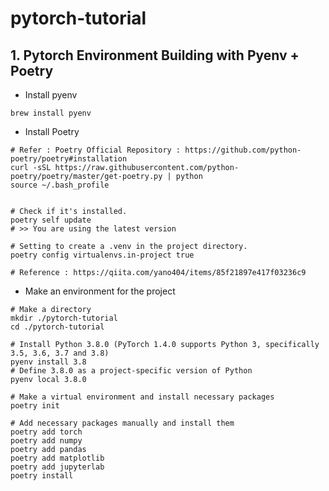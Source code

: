 # pytorch-tutorial

## 1. Pytorch Environment Building with Pyenv + Poetry

- Install pyenv
```
brew install pyenv
```
- Install Poetry
```
# Refer : Poetry Official Repository : https://github.com/python-poetry/poetry#installation
curl -sSL https://raw.githubusercontent.com/python-poetry/poetry/master/get-poetry.py | python
source ~/.bash_profile


# Check if it's installed.
poetry self update
# >> You are using the latest version

# Setting to create a .venv in the project directory.
poetry config virtualenvs.in-project true

# Reference : https://qiita.com/yano404/items/85f21897e417f03236c9
```

- Make an environment for the project
```
# Make a directory
mkdir ./pytorch-tutorial
cd ./pytorch-tutorial

# Install Python 3.8.0 (PyTorch 1.4.0 supports Python 3, specifically 3.5, 3.6, 3.7 and 3.8)
pyenv install 3.8
# Define 3.8.0 as a project-specific version of Python
pyenv local 3.8.0

# Make a virtual environment and install necessary packages
poetry init

# Add necessary packages manually and install them
poetry add torch
poetry add numpy
poetry add pandas
poetry add matplotlib
poetry add jupyterlab
poetry install
```




